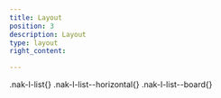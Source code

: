 ```yaml
---
title: Layout
position: 3
description: Layout
type: layout
right_content:

---
```



.nak-l-list{}
.nak-l-list--horizontal{}
.nak-l-list--board{}
